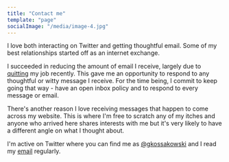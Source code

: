 ```yaml
---
title: "Contact me"
template: "page"
socialImage: "/media/image-4.jpg"
---
```


I love both interacting on Twitter and getting thoughtful email. Some of my best relationships started off as an internet exchange.

I succeeded in reducing the amount of email I receive, largely due to [quitting](https://twitter.com/gkossakowski/status/1225593873734537217) my job recently. This gave me an opportunity to respond to any thoughtful or witty message I receive. For the time being, I commit to keep going that way - have an open inbox policy and to respond to every message or email.

There's another reason I love receiving messages that happen to come across my website. This is where I'm free to scratch any of my itches and anyone who arrived here shares interests with me but it's very likely to have a different angle on what I thought about.

I'm active on Twitter where you can find me as [@gkossakowski](https://twitter.com/gkossakowski) and I read my [email](mailto:grzegorz.kossakowski@gmail.com) regularly.
